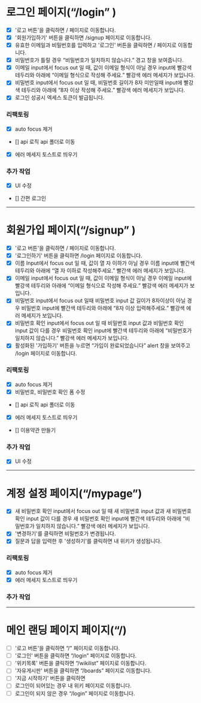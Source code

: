 # 로그인 페이지(“/login” )
- [x] '로고 버튼'을 클릭하면 / 페이지로 이동합니다.
- [x] '회원가입하기' 버튼을 클릭하면 /signup 페이지로 이동합니다.
- [x] 유효한 이메일과 비밀번호를 입력하고 '로그인' 버튼을 클릭하면 / 페이지로 이동합니다.
- [x] 비밀번호가 틀릴 경우 “비밀번호가 일치하지 않습니다.” 경고 창을 보여줍니다.
- [x] 이메일 input에서 focus out 일 때, 값이 이메일 형식이 아닐 경우 input에 빨강색 테두리와 아래에 “이메일 형식으로 작성해 주세요.” 빨강색 에러 메세지가 보입니다.
- [x] 비밀번호 input에서 focus out 일 때, 비밀번호 길이가 8자 미만일때 input에 빨강색 테두리와 아래에 “8자 이상 작성해 주세요.” 빨강색 에러 메세지가 보입니다.
- [x] 로그인 성공시 엑세스 토큰이 발급됩니다.

### 리팩토링
- [x] auto focus 제거
- [] api 로직 api 폴더로 이동
- [X] 에러 메세지 토스트로 띄우기

### 추가 작업
- [x] UI 수정
- [] 간편 로그인

---

# 회원가입 페이지(“/signup” )
- [X] '로고 버튼'을 클릭하면 / 페이지로 이동합니다.
- [x] '로그인하기' 버튼을 클릭하면 /login 페이지로 이동합니다.
- [X] 이름 Input에서 focus out 일 때, 값이 열 자 이하가 아닐 경우 이름 input에 빨간색 테두리와 아래에 “열 자 이하로 작성해주세요.” 빨간색 에러 메세지가 보입니다.
- [x] 이메일 input에서 focus out 일 때, 값이 이메일 형식이 아닐 경우 이메일 input에 빨강색 테두리와 아래에 “이메일 형식으로 작성해 주세요.” 빨강색 에러 메세지가 보입니다.
- [x] 비밀번호 input에서 focus out 일때 비밀번호 input 값 길이가 8자이상이 아닐 경우 비밀번호 input에 빨간색 테두리와 아래에 “8자 이상 입력해주세요.”  빨강색 에러 메세지가 보입니다.
- [x] 비밀번호 확인 input에서 focus out 일 때 비밀번호 input 값과 비밀번호 확인 input 값이 다를 경우 비밀번호 확인 input에 빨간색 테두리와 아래에 “비밀번호가 일치하지 않습니다.”  빨강색 에러 메세지가 보입니다.
- [X] 활성화된 '가입하기' 버튼을 누르면 “가입이 완료되었습니다” alert 창을 보여주고 /login 페이지로 이동합니다.

### 리팩토링
- [x] auto focus 제거
- [x] 비밀번호, 비밀번호 확인 폼 수정
- [] api 로직 api 폴더로 이동
- [x] 에러 메세지 토스트로 띄우기
- [] 이용약관 만들기

### 추가 작업
- [x] UI 수정

---

# 계정 설정 페이지(“/mypage”)
- [x] 새 비밀번호 확인 input에서 focus out 일 때 새 비밀번호 input 값과 새 비밀번호 확인 input 값이 다를 경우 새 비밀번호 확인 input에 빨간색 테두리와 아래에 “비밀번호가 일치하지 않습니다.”  빨강색 에러 메세지가 보입니다.
- [x] '변경하기'를 클릭하면 비밀번호가 변경됩니다.
- [x] 질문과 답을 입력한 후 '생성하기'를 클릭하면 내 위키가 생성됩니다.

### 리팩토링
- [X] auto focus 제거
- [X] 에러 메세지 토스트로 띄우기

### 추가 작업

---

# 메인 랜딩 페이지 페이지(“/)
- [ ] '로고 버튼'을 클릭하면 “/” 페이지로 이동합니다.
- [ ] '로그인' 버튼을 클릭하면 “/login” 페이지로 이동합니다.
- [ ] '위키목록' 버튼을 클릭하면 “/wikilist” 페이지로 이동합니다.
- [ ] '자유게시판' 버튼을 클릭하면 “/boards” 페이지로 이동합니다.
- [ ] '지금 시작하기' 버튼을 클릭하면
- [ ] 로그인이 되어있는 경우 내 위키 페이지로 이동합니다.
- [ ] 로그인이 되지 않은 경우 “/login” 페이지로 이동합니다.